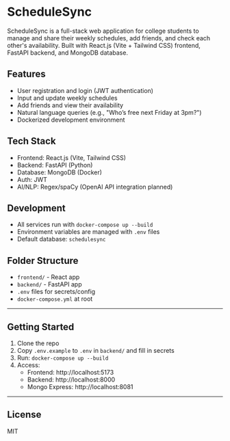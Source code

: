 # ScheduleSync

ScheduleSync is a full-stack web application for college students to manage and share their weekly schedules, add friends, and check each other's availability. Built with React.js (Vite + Tailwind CSS) frontend, FastAPI backend, and MongoDB database.

## Features
- User registration and login (JWT authentication)
- Input and update weekly schedules
- Add friends and view their availability
- Natural language queries (e.g., "Who’s free next Friday at 3pm?")
- Dockerized development environment

## Tech Stack
- Frontend: React.js (Vite, Tailwind CSS)
- Backend: FastAPI (Python)
- Database: MongoDB (Docker)
- Auth: JWT
- AI/NLP: Regex/spaCy (OpenAI API integration planned)

## Development
- All services run with `docker-compose up --build`
- Environment variables are managed with `.env` files
- Default database: `schedulesync`

## Folder Structure
- `frontend/` - React app
- `backend/` - FastAPI app
- `.env` files for secrets/config
- `docker-compose.yml` at root

---

## Getting Started
1. Clone the repo
2. Copy `.env.example` to `.env` in `backend/` and fill in secrets
3. Run: `docker-compose up --build`
4. Access:
	- Frontend: http://localhost:5173
	- Backend: http://localhost:8000
	- Mongo Express: http://localhost:8081

---

## License
MIT